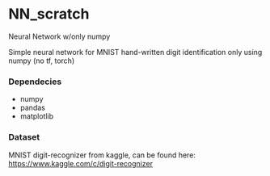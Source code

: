 # NN_scratch
Neural Network w/only numpy 

Simple neural network for MNIST hand-written digit identification only using numpy (no tf, torch)

### Dependecies
* numpy
* pandas
* matplotlib

### Dataset
MNIST digit-recognizer from kaggle, can be found here: https://www.kaggle.com/c/digit-recognizer
